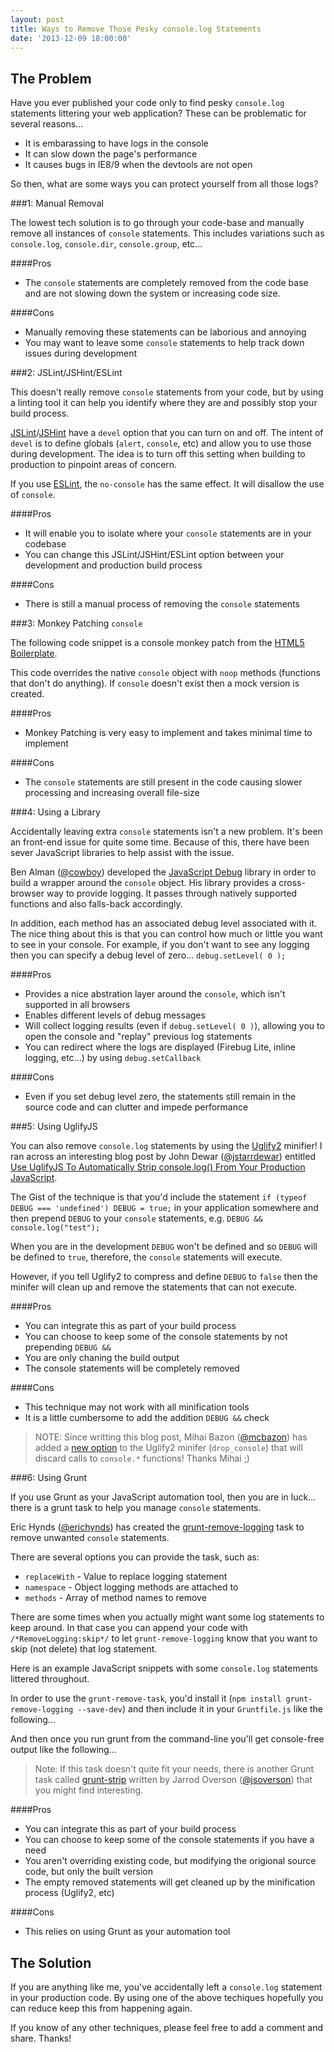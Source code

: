 ```yaml
---
layout: post
title: Ways to Remove Those Pesky console.log Statements
date: '2013-12-09 18:00:00'
---
```


## The Problem

Have you ever published your code only to find pesky `console.log` statements littering your web application? These can be problematic for several reasons...

* It is embarassing to have logs in the console
* It can slow down the page's performance
* It causes bugs in IE8/9 when the devtools are not open

So then, what are some ways you can protect yourself from all those logs?

###1: Manual Removal

The lowest tech solution is to go through your code-base and manually remove all instances of `console` statements. This includes variations such as `console.log`, `console.dir`, `console.group`, etc... 

####Pros

* The `console` statements are completely removed from the code base and are not slowing down the system or increasing code size.

####Cons

* Manually removing these statements can be laborious and annoying
* You may want to leave some `console` statements to help track down issues during development

###2: JSLint/JSHint/ESLint

This doesn't really remove `console` statements from your code, but by using a linting tool it can help you identify where they are and possibly stop your build process.

[JSLint](http://jslint.com)/[JSHint](http://jshint.com) have a `devel` option that you can turn on and off. The intent of `devel` is to define globals (`alert`, `console`, etc) and allow you to use those during development. The idea is to turn off this setting when building to production to pinpoint areas of concern.

If you use [ESLint](https://github.com/nzakas/eslint), the `no-console` has the same effect. It will disallow the use of `console`.

####Pros

* It will enable you to isolate where your `console` statements are in your codebase
* You can change this JSLint/JSHint/ESLint option between your development and production build process

####Cons

* There is still a manual process of removing the `console` statements

###3: Monkey Patching `console`

The following code snippet is a console monkey patch from the [HTML5 Boilerplate](https://github.com/h5bp/html5-boilerplate/blob/master/js/plugins.js).

This code overrides the native `console` object with `noop` methods (functions that don't do anything). If `console` doesn't exist then a mock version is created.  

<script src="https://gist.github.com/elijahmanor/7884984.js?file=console-monkey-patch.js"></script>

####Pros

* Monkey Patching is very easy to implement and takes minimal time to implement

####Cons

* The `console` statements are still present in the code causing slower processing and increasing overall file-size

###4: Using a Library 

Accidentally leaving extra `console` statements isn't a new problem. It's been an front-end issue for quite some time. Because of this, there have been sever JavaScript libraries to help assist with the issue.

Ben Alman ([@cowboy](http://twitter.com/cowboy)) developed the [JavaScript Debug](http://benalman.com/projects/javascript-debug-console-log/) library in order to build a wrapper around the `console` object. His library provides a cross-browser way to provide logging. It passes through natively supported functions and also falls-back accordingly. 

<script src="https://gist.github.com/elijahmanor/7884984.js?file=javascript-debug.js"></script>

In addition, each method has an associated debug level associated with it. The nice thing about this is that you can control how much or little you want to see in your console. For example, if you don't want to see any logging then you can specify a debug level of zero... `debug.setLevel( 0 );`

####Pros

* Provides a nice abstration layer around the `console`, which isn't supported in all browsers
* Enables different levels of debug messages
* Will collect logging results (even if `debug.setLevel( 0 )`), allowing you to open the console and "replay" previous log statements
* You can redirect where the logs are displayed (Firebug Lite, inline logging, etc...) by using `debug.setCallback`

####Cons

* Even if you set debug level zero, the statements still remain in the source code and can clutter and impede performance

###5: Using UglifyJS

You can also remove `console.log` statements by using the [Uglify2](https://github.com/mishoo/UglifyJS2) minifier! I ran across an interesting blog post by John Dewar ([@jstarrdewar](http://twitter.com/jstarrdewar)) entitled [Use UglifyJS To Automatically Strip console.log() From Your Production JavaScript](http://jstarrdewar.com/blog/2013/02/28/use-uglify-to-automatically-strip-debug-messages-from-your-javascript).

The Gist of the technique is that you'd include the statement `if (typeof DEBUG === 'undefined') DEBUG = true;` in your application somewhere and then prepend `DEBUG` to your `console` statements, e.g. `DEBUG && console.log("test");`

When you are in the development `DEBUG` won't be defined and so `DEBUG` will be defined to `true`, therefore, the `console` statements will execute.

<script src="https://gist.github.com/elijahmanor/7884984.js?file=uglify-source-code.js"></script>

However, if you tell Uglify2 to compress and define `DEBUG` to `false` then the minifer will clean up and remove the statements that can not execute.

<script src="https://gist.github.com/elijahmanor/7884984.js?file=uglify-command-line.sh"></script>

####Pros

* You can integrate this as part of your build process
* You can choose to keep some of the console statements by not prepending `DEBUG &&`
* You are only chaning the build output
* The console statements will be completely removed

####Cons

* This technique may not work with all minification tools
* It is a little cumbersome to add the addition `DEBUG &&` check

> NOTE: Since writting this blog post, Mihai Bazon ([@mcbazon](http://twitter.com/mcbazon)) has added a [new option](https://github.com/mishoo/UglifyJS2/commit/dc5f70eab5cf89f1046482e97267030b3bbf2b66) to the Uglify2 minifer (`drop_console`) that will discard calls to `console.*` functions! Thanks Mihai ;)

###6: Using Grunt

If you use Grunt as your JavaScript automation tool, then you are in luck... there is a grunt task to help you manage `console` statements.

Eric Hynds ([@erichynds](http://twitter.com/erichynds])) has created the [grunt-remove-logging](https://github.com/ehynds/grunt-remove-logging) task to remove unwanted `console` statements.

There are several options you can provide the task, such as:

* `replaceWith` - Value to replace logging statement
* `namespace` - Object logging methods are attached to
* `methods` - Array of method names to remove

There are some times when you actually might want some log statements to keep around. In that case you can append your code with `/*RemoveLogging:skip*/` to let `grunt-remove-logging` know that you want to skip (not delete) that log statement.

Here is an example JavaScript snippets with some `console.log` statements littered throughout.

<script src="https://gist.github.com/elijahmanor/7884984.js?file=grunt-console-before.js"></script>

In order to use the `grunt-remove-task`, you'd install it (`npm install grunt-remove-logging --save-dev`) and then include it in your `Gruntfile.js` like the following...

<script src="https://gist.github.com/elijahmanor/7884984.js?file=grunt-remove-logging.js"></script>

And then once you run grunt from the command-line you'll get console-free output like the following...

<script src="https://gist.github.com/elijahmanor/7884984.js?file=grunt-console-after.js"></script>

> Note: If this task doesn't quite fit your needs, there is another Grunt task called [grunt-strip](https://github.com/jsoverson/grunt-strip) written by Jarrod Overson ([@jsoverson](http://twitter.comjsoverson)) that you might find interesting.

####Pros

* You can integrate this as part of your build process
* You can choose to keep some of the console statements if you have a need
* You aren't overriding existing code, but modifying the origional source code, but only the built version
* The empty removed statements will get cleaned up by the minification process (Uglify2, etc)

####Cons

* This relies on using Grunt as your automation tool

## The Solution

If you are anything like me, you've accidentally left a `console.log` statement in your production code. By using one of the above techiques hopefully you can reduce keep this from happening again.

If you know of any other techniques, please feel free to add a comment and share. Thanks!



